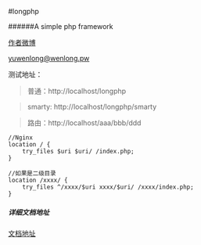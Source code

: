 #longphp

######A simple php framework

[作者微博](http://weibo.com/206123787 "作者微博")

<yuwenlong@wenlong.pw>

测试地址：
> 普通：http://localhost/longphp

> smarty: http://localhost/longphp/smarty

> 路由：http://localhost/aaa/bbb/ddd

```
//Nginx
location / {
    try_files $uri $uri/ /index.php;
}

//如果是二级目录
location /xxxx/ {
    try_files ^/xxxx/$uri xxxx/$uri/ /xxxx/index.php;
}
```
##### 详细文档地址
[文档地址](http://www.wenlong.pw/longphp "文档地址")